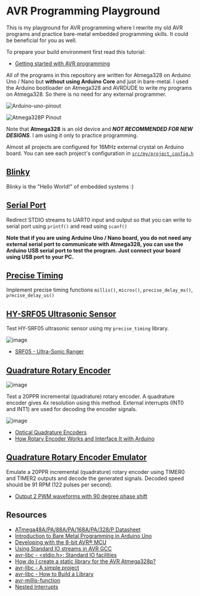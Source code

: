 # AVR Programming Playground 

This is my playground for AVR programming where I rewrite my old AVR programs and practice bare-metal embedded programming skills. It could be beneficial for you as well.

To prepare your build environment first read this tutorial:

- [Getting started with AVR programming](https://github.com/m3y54m/start-avr)

All of the programs in this repository are written for Atmega328 on Arduino Uno / Nano but **without using Arduino Core** and just in bare-metal.
I used the Arduino bootloader on Atmega328 and AVRDUDE to write my programs on Atmega328. So there is no need 
for any external programmer.

![Arduino-uno-pinout](https://github.com/m3y54m/avr-playground/assets/1549028/a49ab57c-9edf-4b41-9790-9e601848c7b7)

![Atmega328P Pinout](https://github.com/m3y54m/start-avr/assets/1549028/7c222c32-0c19-44ef-be49-052d2cd0fc68)

Note that **Atmega328** is an old device and ***NOT RECOMMENDED FOR NEW DESIGNS***. I am using it only to practice programming.

Almost all projects are configured for 16MHz external crystal on Arduino board. You can see each project's configuration in [`src/my/project_config.h`](00-blinky/src/my/project_config.h)

## [Blinky](00-blinky)

Blinky is the "Hello World!" of embedded systems :)

## [Serial Port](01-serial-port)

Redirect STDIO streams to UART0 input and output so that you can write to serial port using `printf()` and read using `scanf()`

**Note that if you are using Arduino Uno / Nano board, you do not need any external serial port to communicate with Atmega328, you can use the Arduino USB serial port to test the program. Just connect your board using USB port to your PC.**

## [Precise Timing](02-precise-timing)

Implement precise timing functions `millis()`, `micros()`, `precise_delay_ms()`, `precise_delay_us()`

## [HY-SRF05 Ultrasonic Sensor](03-hy-srf05-sensor)

Test HY-SRF05 ultrasonic sensor using my `precise_timing` library.

![image](https://github.com/m3y54m/avr-playground/assets/1549028/36f09749-cb5a-435f-aae5-30f6b80a32a2)

- [SRF05 - Ultra-Sonic Ranger](http://www.robot-electronics.co.uk/htm/srf05tech.htm)

## [Quadrature Rotary Encoder](04-rotary-encoder)

![image](https://github.com/m3y54m/avr-playground/assets/1549028/15d60fc0-2a20-49a8-9574-ae9115776be7)

Test a 20PPR incremental (quadrature) rotary encoder. A quadrature encoder gives 4x resolution using this method.
External interrupts (INT0 and INT1) are used for decoding the encoder signals.

![image](https://github.com/m3y54m/avr-playground/assets/1549028/aa2f9b30-1cdc-42c7-b92f-8844fbea0968)

- [Optical Quadrature Encoders](https://www.quantumdev.com/why-use-an-optical-quadrature-encoder-for-a-motor-encoder/)
- [How Rotary Encoder Works and Interface It with Arduino](https://lastminuteengineers.com/rotary-encoder-arduino-tutorial/)

## [Quadrature Rotary Encoder Emulator](05-rotary-encoder-emulator)

Emulate a 20PPR incremental (quadrature) rotary encoder using TIMER0 and TIMER2 outputs and decode the generated signals. Decoded speed should be 91 RPM (122 pulses per second).

- [Output 2 PWM waveforms with 90 degree phase shift](https://electronics.stackexchange.com/questions/174656/output-2-pwm-waveforms-with-90-degree-phase-shift)


## Resources

- [ATmega48A/PA/88A/PA/168A/PA/328/P Datasheet](https://ww1.microchip.com/downloads/en/DeviceDoc/ATmega48A-PA-88A-PA-168A-PA-328-P-DS-DS40002061B.pdf)
- [Introduction to Bare Metal Programming in Arduino Uno](https://www.hackster.io/milanistef/introduction-to-bare-metal-programming-in-arduino-uno-f3e2b4)
- [Developing with the 8-bit AVR® MCU](https://www.microchip.com/en-us/education/developer-help/learn-products/mcu-mpu/8bit-avr)
- [Using Standard IO streams in AVR GCC](https://embedds.com/using-standard-io-streams-in-avr-gcc/)
- [avr-libc - <stdio.h>: Standard IO facilities](https://www.nongnu.org/avr-libc/user-manual/group__avr__stdio.html#stdio_without_malloc)
- [How do I create a static library for the AVR Atmega328p?](https://electronics.stackexchange.com/questions/27325/how-do-i-create-a-static-library-for-the-avr-atmega328p)
- [avr-libc - A simple project](https://www.nongnu.org/avr-libc/user-manual/group__demo__project.html)
- [avr-libc - How to Build a Library ](https://www.nongnu.org/avr-libc/user-manual/library.html)
- [avr-millis-function](https://github.com/monoclecat/avr-millis-function)
- [Nested Interrupts](https://ucexperiment.wordpress.com/2013/05/20/nested-interrupts/)

